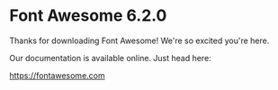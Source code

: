 # Font Awesome 6.2.0

Thanks for downloading Font Awesome! We're so excited you're here.

Our documentation is available online. Just head here:

https://fontawesome.com
